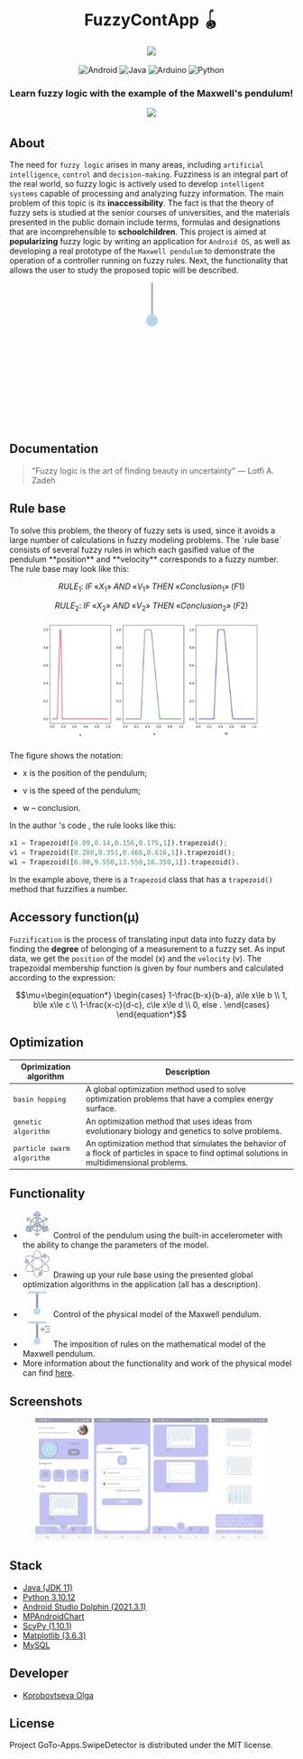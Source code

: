 <h1 align="center">
<strong>FuzzyContApp 🪀</strong>
</h1>
<p align="center">
      <img src="https://sun9-80.userapi.com/impg/yzdz9iAjtutCNhu5o80h7Lk-shYIDGYImsTuIQ/clWEcr_g26M.jpg?size=512x512&quality=96&sign=cb62b9a2b22dc28928e72498ed1b3153&type=album" width="250">
</p>
<p align="center">
    <img alt="Android" src="https://img.shields.io/badge/Android-C2C3F3?style=for-the-badge&logo=android&logoColor=black">
    <img alt="Java" src="https://img.shields.io/badge/JAVA-9B9BB6?style=for-the-badge&logo=intellijidea&logoColor=F0F0F0">
    <img alt="Arduino" src="https://img.shields.io/badge/arduino-DAEBF8?style=for-the-badge&logo=arduino&logoColor=black">
    <img alt="Python" src="https://img.shields.io/badge/Python-000000?style=for-the-badge&logo=python&logoColor=white">
</p>


<h3 align="center">
  Learn fuzzy logic with the example of the Maxwell's pendulum! 
      
[<img src="https://raw.githubusercontent.com/mueller-ma/android-common/main/assets/direct-apk-download.png" width="300">](https://github.com/Kristal1ik/FuzzyContApp/releases/tag/FuzzyLogic)

</h3>
<!-- ![<img src="assets/download.png"
      alt="Direct apk download"
      height="80">](https://github.com/k0shk0sh/FastHub/releases/latest) -->

## About
The need for `fuzzy logic` arises in many areas, including `artificial intelligence`, `control` and `decision-making`. Fuzziness is an integral part of the real world, so fuzzy logic is actively used to develop `intelligent systems` capable of processing and analyzing fuzzy information. The main problem of this topic is its **inaccessibility**. The fact is that the theory of fuzzy sets is studied at the senior courses of universities, and the materials presented in the public domain include terms, formulas and designations that are incomprehensible to **schoolchildren**. This project is aimed at **popularizing** fuzzy logic by writing an application for `Android OS`, as well as developing a real prototype of the `Maxwell pendulum` to demonstrate the operation of a controller running on fuzzy rules.
Next, the functionality that allows the user to study the proposed topic will be described.
<p align="center">
    <img alt="Pendulum" src="assets/pend.gif" width="250">
</p>

## Documentation
> "Fuzzy logic is the art of finding beauty in uncertainty" — Lotfi A. Zadeh
>
<h2>
  Rule base
</h2>
To solve this problem, the theory of fuzzy sets is used, since it avoids a large number of calculations in fuzzy modeling problems.
The `rule base` consists of several fuzzy rules in which each gasified value of the pendulum **position** and **velocity** corresponds to a fuzzy number. The rule base may look like this:

$$RULE_1: \;IF\; «X_1» \;AND\; «V_1» \;THEN\; «Conclusion_1» \;(F1)$$

$$RULE_2: \;IF\; «X_2» \;AND\; «V_2» \;THEN\; «Conclusion_2» \;(F2)$$

<p align="center">
    <img alt="Graphical representation of the rule base" src="assets/rules.jpg" width="400">
</p>
The figure shows the notation:

- x is the position of the pendulum;
  
- v is the speed of the pendulum;
  
- w – conclusion.

In the author 's code , the rule looks like this:
```python
x1 = Trapezoid([0.09,0.14,0.156,0.175,1]).trapezoid();
v1 = Trapezoid([0.280,0.351,0.466,0.616,1]).trapezoid();
w1 = Trapezoid([6.00,9.550,13.550,16.350,1]).trapezoid().
```
In the example above, there is a `Trapezoid` class that has a `trapezoid()` method that fuzzifies a number.

<h2>
  Accessory function(μ)
</h2>

`Fuzzification` is the process of translating input data into fuzzy data by finding the **degree** of belonging of a measurement to a fuzzy set. As input data, we get the `position` of the model (x) and the `velocity` (v). The trapezoidal membership function is given by four numbers and calculated according to the expression:

$$\mu=\begin{equation*}
 \begin{cases}
   1-\frac{b-x}{b-a}, a\le x\le b
   \\
   1, b\le x\le c
   \\
   1-\frac{x-c}{d-c}, c\le x\le d
   \\
   0, else
.
 \end{cases}
\end{equation*}$$

<h2>
  Optimization
</h2>

| Oprimization algorithm              | Description                                    |
|----------------------|---------------------------------------------------------------|
| `basin hopping` | A global optimization method used to solve optimization problems that have a complex energy surface. |
| `genetic algorithm`         |An optimization method that uses ideas from evolutionary biology and genetics to solve problems.                                                |
|`particle swarm algorithm` |An optimization method that simulates the behavior of a flock of particles in space to find optimal solutions in multidimensional problems.|
## Functionality
- <img alt="acc2" src="assets/c_acc.png" width="50"> Сontrol of the pendulum using the built-in accelerometer with the ability to change the parameters of the model.
- <img alt="optim" src="assets/c_optim.png" width="50"> Drawing up your rule base using the presented global optimization algorithms in the application (all has a description).
- <img alt="pend" src="assets/c_pend.png" width="50"> Control of the physical model of the Maxwell pendulum.
- <img alt="pend_rules" src="assets/c_pend_rules.png" width="50"> The imposition of rules on the mathematical model of the Maxwell pendulum.
- More information about the functionality and work of the physical model can find [here](https://disk.yandex.ru/client/disk/FuzzyContApp?idApp=client&dialog=slider&idDialog=%2Fdisk%2FFuzzyContApp%2FDemo.MOV).

## Screenshots
<p align="center">
<img alt="pend" src="assets/main.jpg" width="100">  <img alt="pend" src="assets/1.jpg" width="100"> <img alt="pend" src="assets/2.jpg" width="100"> <img alt="pend" src="assets/3.jpg" width="100">
</p>

## Stack

- [Java (JDK 11)](https://docs.oracle.com/en/java/javase/11/)
- [Python 3.10.12](https://docs.python.org/3.10/index.html)
- [Android Studio Dolphin (2021.3.1)](https://developer.android.com/studio/releases/past-releases/as-dolphin-release-notes)
- [MPAndroidChart](https://github.com/PhilJay/MPAndroidChart)
- [ScyPy (1.10.1)](https://docs.scipy.org/doc/scipy-1.10.1/index.html)
- [Matplotlib (3.6.3)](https://matplotlib.org/3.6.3/index.html)
- [MySQL](https://dev.mysql.com/doc/)

## Developer

- [Korobovtseva Olga](https://t.me/Kristall1k)

## License
Project GoTo-Apps.SwipeDetector is distributed under the MIT license.

